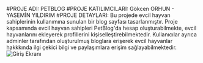 #PROJE ADI: PETBLOG
#PROJE KATILIMCILARI: Gökcen ORHUN - YASEMİN YILDIRIM
#PROJE DETAYLARI: Bu projede evcil hayvan sahiplerinin kullanımına sunulan bir blog sayfası tasarlanmıştır. 
Proje kapsamında evcil hayvan sahipleri PetBlog'da hesap oluşturabilmekte, evcil hayvanlarını ekleyerek profillerini kişiselleştirebilmektedir.
Kullanıcılar ayrıca adminler tarafından oluşturulmuş bloglara erişerek evcil hayvanlar hakkkında ilgi çekici bilgi ve paylaşımlara erişim sağlayabilmektedir.
![Giriş Ekranı](projeGoruntuleri/giris.png)
